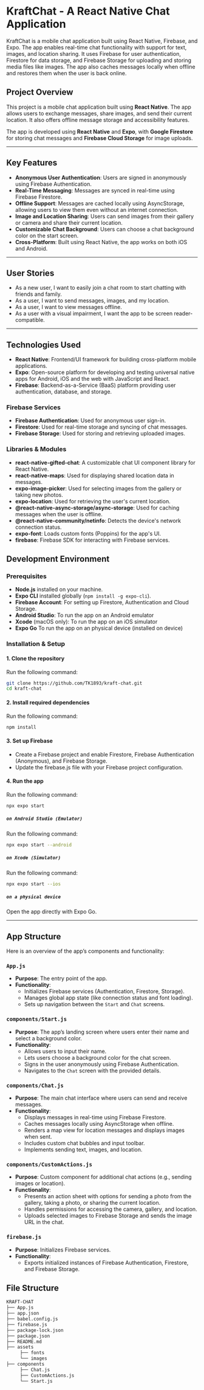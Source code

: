 # KraftChat - A React Native Chat Application

KraftChat is a mobile chat application built using React Native, Firebase, and Expo. The app enables real-time chat functionality with support for text, images, and location sharing. It uses Firebase for user authentication, Firestore for data storage, and Firebase Storage for uploading and storing media files like images. The app also caches messages locally when offline and restores them when the user is back online.

## Project Overview

This project is a mobile chat application built using **React Native**. The app allows users to exchange messages, share images, and send their current location. It also offers offline message storage and accessibility features.

The app is developed using **React Native** and **Expo**, with **Google Firestore** for storing chat messages and **Firebase Cloud Storage** for image uploads.

---

## Key Features

- **Anonymous User Authentication**: Users are signed in anonymously using Firebase Authentication.
- **Real-Time Messaging**: Messages are synced in real-time using Firebase Firestore.
- **Offline Support**: Messages are cached locally using AsyncStorage, allowing users to view them even without an internet connection.
- **Image and Location Sharing**: Users can send images from their gallery or camera and share their current location.
- **Customizable Chat Background**: Users can choose a chat background color on the start screen.
- **Cross-Platform**: Built using React Native, the app works on both iOS and Android.

---

## User Stories

- As a new user, I want to easily join a chat room to start chatting with friends and family.
- As a user, I want to send messages, images, and my location.
- As a user, I want to view messages offline.
- As a user with a visual impairment, I want the app to be screen reader-compatible.

---

## Technologies Used

- **React Native**: Frontend/UI framework for building cross-platform mobile applications.
- **Expo**: Open-source platform for developing and testing universal native apps for Android, iOS and the web with JavaScript and React.
- **Firebase**: Backend-as-a-Service (BaaS) platform providing user authentication, database, and storage.

### Firebase Services

- **Firebase Authentication**: Used for anonymous user sign-in.
- **Firestore**: Used for real-time storage and syncing of chat messages.
- **Firebase Storage**: Used for storing and retrieving uploaded images.

### Libraries & Modules

- **react-native-gifted-chat**: A customizable chat UI component library for React Native.
- **react-native-maps**: Used for displaying shared location data in messages.
- **expo-image-picker**: Used for selecting images from the gallery or taking new photos.
- **expo-location**: Used for retrieving the user's current location.
- **@react-native-async-storage/async-storage**: Used for caching messages when the user is offline.
- **@react-native-community/netinfo**: Detects the device's network connection status.
- **expo-font**: Loads custom fonts (Poppins) for the app's UI.
- **firebase**: Firebase SDK for interacting with Firebase services.

## Development Environment

### Prerequisites

- **Node.js** installed on your machine.
- **Expo CLI** installed globally (`npm install -g expo-cli`).
- **Firebase Account**: For setting up Firestore, Authentication and Cloud Storage.
- **Android Studio**: To run the app on an Android emulator
- **Xcode** (macOS only): To run the app on an iOS simulator
- **Expo Go** To run the app on an physical device (installed on device)

### Installation & Setup

#### 1. Clone the repository

Run the following command:

```bash
git clone https://github.com/TK1893/kraft-chat.git
cd kraft-chat
```

#### 2. Install required dependencies

Run the following command:

```bash
npm install
```

#### 3. Set up Firebase

- Create a Firebase project and enable Firestore, Firebase Authentication (Anonymous), and Firebase Storage.
- Update the firebase.js file with your Firebase project configuration.

#### 4. Run the app

Run the following command:

```bash
npx expo start
```

##### `on Android Studio (Emulator)`

Run the following command:

```bash
npx expo start --android
```

##### `on Xcode (Simulator)`

Run the following command:

```bash
npx expo start --ios
```

##### `on a physical device`

Open the app directly with Expo Go.

---

## App Structure

Here is an overview of the app’s components and functionality:

### `App.js`

- **Purpose**: The entry point of the app.
- **Functionality**:
  - Initializes Firebase services (Authentication, Firestore, Storage).
  - Manages global app state (like connection status and font loading).
  - Sets up navigation between the `Start` and `Chat` screens.

### `components/Start.js`

- **Purpose**: The app’s landing screen where users enter their name and select a background color.
- **Functionality**:
  - Allows users to input their name.
  - Lets users choose a background color for the chat screen.
  - Signs in the user anonymously using Firebase Authentication.
  - Navigates to the `Chat` screen with the provided details.

### `components/Chat.js`

- **Purpose**: The main chat interface where users can send and receive messages.
- **Functionality**:
  - Displays messages in real-time using Firebase Firestore.
  - Caches messages locally using AsyncStorage when offline.
  - Renders a map view for location messages and displays images when sent.
  - Includes custom chat bubbles and input toolbar.
  - Implements sending text, images, and location.

### `components/CustomActions.js`

- **Purpose**: Custom component for additional chat actions (e.g., sending images or location).
- **Functionality**:
  - Presents an action sheet with options for sending a photo from the gallery, taking a photo, or sharing the current location.
  - Handles permissions for accessing the camera, gallery, and location.
  - Uploads selected images to Firebase Storage and sends the image URL in the chat.

### `firebase.js`

- **Purpose**: Initializes Firebase services.
- **Functionality**:
  - Exports initialized instances of Firebase Authentication, Firestore, and Firebase Storage.

## File Structure

```bash
KRAFT-CHAT
├── App.js
├── app.json
├── babel.config.js
├── firebase.js
├── package-lock.json
├── package.json
├── README.md
├── assets
     ├── fonts
     └── images
├── components
     ├── Chat.js
     ├── CustomActions.js
     └── Start.js
```
